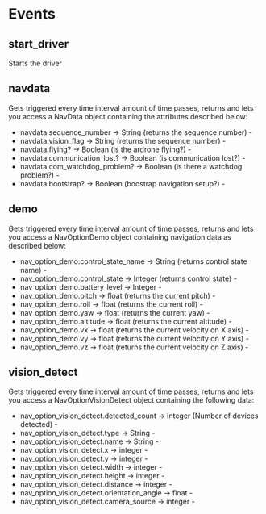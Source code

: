 # Events

## start_driver

Starts the driver

## navdata

Gets triggered every time interval amount of time passes, returns and lets you access a NavData object containing the attributes described below:

- navdata.sequence_number → String (returns the sequence number) -
- navdata.vision_flag → String (returns the sequence number) -
- navdata.flying? → Boolean (is the ardrone flying?) -
- navdata.communication_lost? → Boolean (is communication lost?) -
- navdata.com_watchdog_problem? → Boolean (is there a watchdog problem?) -
- navdata.bootstrap? → Boolean (boostrap navigation setup?) -


## demo

Gets triggered every time interval amount of time passes, returns and lets you access a NavOptionDemo object containing navigation data as described below:

- nav_option_demo.control_state_name → String (returns control state name) -
- nav_option_demo.control_state → Integer (returns control state) -
- nav_option_demo.battery_level → Integer -
- nav_option_demo.pitch → float (returns the current pitch) -
- nav_option_demo.roll → float (returns the current roll) -
- nav_option_demo.yaw → float (returns the current yaw) -
- nav_option_demo.altitude → float (returns the current altitude) -
- nav_option_demo.vx → float (returns the current velocity on X axis) -
- nav_option_demo.vy → float (returns the current velocity on Y axis) -
- nav_option_demo.vz → float (returns the current velocity on Z axis) -

## vision_detect

Gets triggered every time interval amount of time passes, returns and lets you access a NavOptionVisionDetect object containing the following data:

- nav_option_vision_detect.detected_count → Integer (Number of devices detected) -
- nav_option_vision_detect.type → String -
- nav_option_vision_detect.name → String -
- nav_option_vision_detect.x → integer -
- nav_option_vision_detect.y → integer -
- nav_option_vision_detect.width → integer -
- nav_option_vision_detect.height → integer -
- nav_option_vision_detect.distance → integer -
- nav_option_vision_detect.orientation_angle → float -
- nav_option_vision_detect.camera_source → integer -
